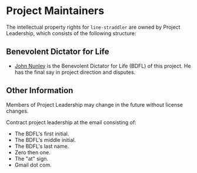 # Project Maintainers

The intellectual property rights for `line-straddler` are owned by Project Leadership, which consists of the following structure:

## Benevolent Dictator for Life

- [John Nunley](https://sr.ht/~notgull) is the Benevolent Dictator for Life (BDFL) of this project. He has the final say in project direction and disputes.

## Other Information

Members of Project Leadership may change in the future without license changes.

Contract project leadership at the email consisting of:

- The BDFL's first initial.
- The BDFL's middle initial.
- The BDFL's last name.
- Zero then one.
- The "at" sign.
- Gmail dot com.
